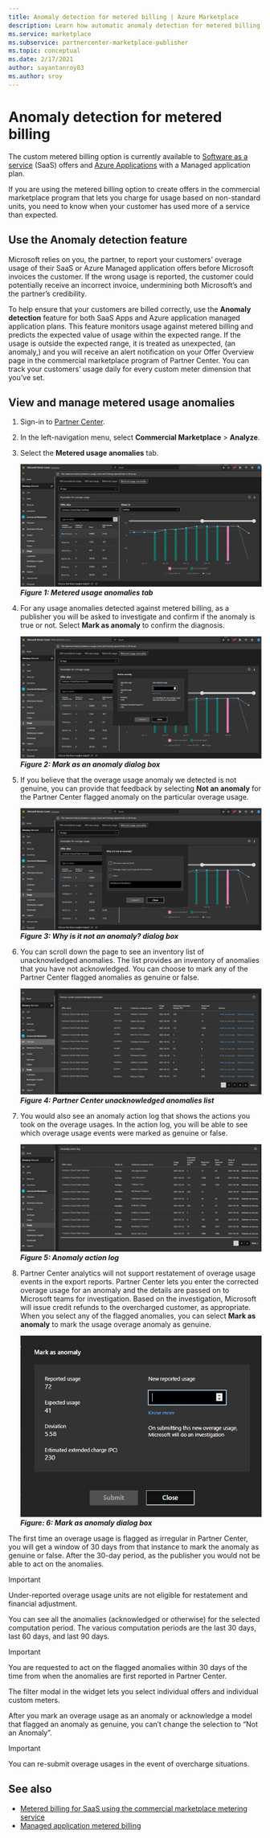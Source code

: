 ```yaml
---
title: Anomaly detection for metered billing | Azure Marketplace
description: Learn how automatic anomaly detection for metered billing helps insure your customers are billed correctly for metered usage of your commercial marketplace offer.
ms.service: marketplace 
ms.subservice: partnercenter-marketplace-publisher
ms.topic: conceptual
ms.date: 2/17/2021
author: sayantanroy83
ms.author: sroy
---
```


# Anomaly detection for metered billing

The custom metered billing option is currently available to [Software as a service](plan-saas-offer.md) (SaaS) offers and [Azure Applications](plan-azure-application-offer.md#types-of-plans) with a Managed application plan.

If you are using the metered billing option to create offers in the commercial marketplace program that lets you charge for usage based on non-standard units, you need to know when your customer has used more of a service than expected.

## Use the Anomaly detection feature

Microsoft relies on you, the partner, to report your customers’ overage usage of their SaaS or Azure Managed application offers before Microsoft invoices the customer. If the wrong usage is reported, the customer could potentially receive an incorrect invoice, undermining both Microsoft’s and the partner’s credibility.

To help ensure that your customers are billed correctly, use the **Anomaly detection** feature for both SaaS Apps and Azure application managed application plans. This feature monitors usage against metered billing and predicts the expected value of usage within the expected range. If the usage is outside the expected range, it is treated as unexpected, (an anomaly,) and you will receive an alert notification on your Offer Overview page in the commercial marketplace program of Partner Center. You can track your customers’ usage daily for every custom meter dimension that you’ve set.

## View and manage metered usage anomalies

1. Sign-in to [Partner Center](https://partner.microsoft.com/dashboard/home).
1. In the left-navigation menu, select **Commercial Marketplace** > **Analyze**.
1. Select the **Metered usage anomalies** tab.

    [![Illustrates the Metered usage anomalies tab on the Usage page.](./media/anomaly-detection/metered-usage-anomalies.png)](./media/anomaly-detection/metered-usage-anomalies.png#lightbox)
    ***Figure 1: Metered usage anomalies tab***

1. For any usage anomalies detected against metered billing, as a publisher you will be asked to investigate and confirm if the anomaly is true or not. Select **Mark as anomaly** to confirm the diagnosis.

     [![Illustrates the Mark as anomaly dialog box.](./media/anomaly-detection/mark-as-anomaly.png)](./media/anomaly-detection/mark-as-anomaly.png#lightbox)
    ***Figure 2: Mark as an anomaly dialog box***

1. If you believe that the overage usage anomaly we detected is not genuine, you can provide that feedback by selecting **Not an anomaly** for the Partner Center flagged anomaly on the particular overage usage.

    [![Illustrates the Why is it not an anomaly dialog box.](./media/anomaly-detection/why-is-it-not-an-anomaly.png)](./media/anomaly-detection/why-is-it-not-an-anomaly.png#lightbox)
    ***Figure 3: Why is it not an anomaly? dialog box***

1. You can scroll down the page to see an inventory list of unacknowledged anomalies. The list provides an inventory of anomalies that you have not acknowledged. You can choose to mark any of the Partner Center flagged anomalies as genuine or false.

   [![Illustrates the Partner Center unacknowledged anomalies list on the Usage page.](./media/anomaly-detection/unacknowledged-anomalies.png)](./media/anomaly-detection/unacknowledged-anomalies.png#lightbox)
    ***Figure 4: Partner Center unacknowledged anomalies list***

1. You would also see an anomaly action log that shows the actions you took on the overage usages. In the action log, you will be able to see which overage usage events were marked as genuine or false.

   [![Illustrates the Anomaly action log on the Usage page.](./media/anomaly-detection/anomaly-action-log.png)](./media/anomaly-detection/anomaly-action-log.png#lightbox)
   ***Figure 5: Anomaly action log***

1. Partner Center analytics will not support restatement of overage usage events in the export reports. Partner Center lets you enter the corrected overage usage for an anomaly and the details are passed on to Microsoft teams for investigation. Based on the investigation, Microsoft will issue credit refunds to the overcharged customer, as appropriate. When you select any of the flagged anomalies, you can select **Mark as anomaly** to mark the usage overage anomaly as genuine.

   [![Illustrates the Mark as an anomaly dialog box.](./media/anomaly-detection/new-reported-usage.png)](./media/anomaly-detection/new-reported-usage.png#lightbox)
   ***Figure: 6: Mark as anomaly dialog box***

The first time an overage usage is flagged as irregular in Partner Center, you will get a window of 30 days from that instance to mark the anomaly as genuine or false. After the 30-day period, as the publisher you would not be able to act on the anomalies.

> [!IMPORTANT]
> Under-reported overage usage units are not eligible for restatement and financial adjustment.

You can see all the anomalies (acknowledged or otherwise) for the selected computation period. The various computation periods are the last 30 days, last 60 days, and last 90 days.

> [!IMPORTANT]
> You are requested to act on the flagged anomalies within 30 days of the time from when the anomalies are first reported in Partner Center.

The filter modal in the widget lets you select individual offers and individual custom meters.

After you mark an overage usage as an anomaly or acknowledge a model that flagged an anomaly as genuine, you can’t change the selection to “Not an Anomaly”.

> [!IMPORTANT]
> You can re-submit overage usages in the event of overcharge situations.

## See also
- [Metered billing for SaaS using the commercial marketplace metering service](./partner-center-portal/saas-metered-billing.md)
- [Managed application metered billing](./partner-center-portal/azure-app-metered-billing.md)
